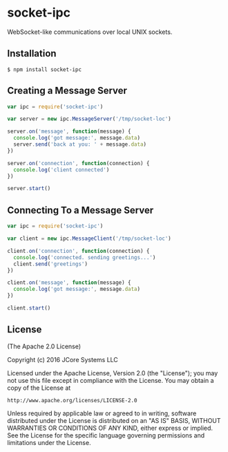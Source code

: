 # socket-ipc

WebSocket-like communications over local UNIX sockets.

## Installation

```
$ npm install socket-ipc
```

## Creating a Message Server

```js
var ipc = require('socket-ipc')

var server = new ipc.MessageServer('/tmp/socket-loc')

server.on('message', function(message) {
  console.log('got message:', message.data)
  server.send('back at you: ' + message.data)
})

server.on('connection', function(connection) {
  console.log('client connected')
})

server.start()
```

## Connecting To a Message Server

```js
var ipc = require('socket-ipc')

var client = new ipc.MessageClient('/tmp/socket-loc')

client.on('connection', function(connection) {
  console.log('connected. sending greetings...')
  client.send('greetings')
})

client.on('message', function(message) {
  console.log('got message:', message.data)
})

client.start()
```

## License

(The Apache 2.0 License)

Copyright (c) 2016 JCore Systems LLC

Licensed under the Apache License, Version 2.0 (the "License");
you may not use this file except in compliance with the License.
You may obtain a copy of the License at

    http://www.apache.org/licenses/LICENSE-2.0

Unless required by applicable law or agreed to in writing, software
distributed under the License is distributed on an "AS IS" BASIS,
WITHOUT WARRANTIES OR CONDITIONS OF ANY KIND, either express or implied.
See the License for the specific language governing permissions and
limitations under the License.